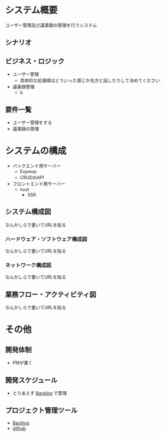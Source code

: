 # システム概要
ユーザー管理及び議事録の管理を行うシステム
## シナリオ

## ビジネス・ロジック
- ユーザー管理
  - 具体的な処理順はどういった感じか先方と話したりして決めてください
- 議事録管理
  - b
## 要件一覧
- ユーザー管理をする
- 議事録の管理
# システムの構成
- バックエンド用サーバー
  - Express
  - CRUDのAPI 
- フロントエンド用サーバー
  - nuxt
    - SSR
    
## システム構成図
なんかしらで書いてURLを貼る
### ハードウェア・ソフトウェア構成図
なんかしらで書いてURLを貼る
### ネットワーク構成図
なんかしらで書いてURLを貼る
## 業務フロー・アクティビティ図
なんかしらで書いてURLを貼る

# その他
## 開発体制
- PMが書く
## 開発スケジュール
- とりあえず [Backlog](https://kyoino.backlog.jp/projects/MINS) で管理
## プロジェクト管理ツール
- [Backlog](https://kyoino.backlog.jp/projects/MINS)
- [github](https://github.com/kkiyama117/gijiroku_express)
